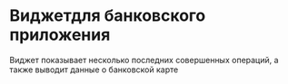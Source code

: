 # Виджетдля банковского приложения
 Виджет показывает несколько последних совершенных
 операций, а также выводит данные о банковской карте 

